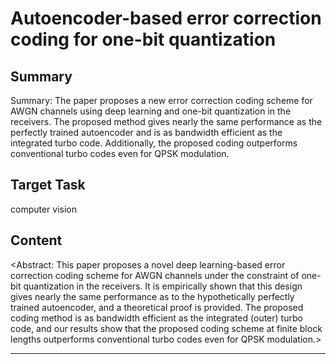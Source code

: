 # Autoencoder-based error correction coding for one-bit quantization

## Summary

Summary: The paper proposes a new error correction coding scheme for AWGN channels using deep learning and one-bit quantization in the receivers. The proposed method gives nearly the same performance as the perfectly trained autoencoder and is as bandwidth efficient as the integrated turbo code. Additionally, the proposed coding outperforms conventional turbo codes even for QPSK modulation.


## Target Task

computer vision

## Content

<Abstract: This paper proposes a novel deep learning-based error correction coding scheme for AWGN channels under the constraint of one-bit quantization in the receivers. It is empirically shown that this design gives nearly the same performance as to the hypothetically perfectly trained autoencoder, and a theoretical proof is provided. The proposed coding method is as bandwidth efficient as the integrated (outer) turbo code, and our results show that the proposed coding scheme at finite block lengths outperforms conventional turbo codes even for QPSK modulation.>



---

